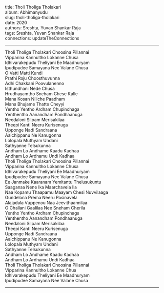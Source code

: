 title: Tholi Tholiga Tholakari  
album: Abhimanyudu  
slug: tholi-tholiga-tholakari  
date: 2020  
authors: Sreshta, Yuvan Shankar Raja  
tags: Sreshta, Yuvan Shankar Raja  
connections: updateTheConnections  

------------

Tholi Tholiga Tholakari Choosina Pillannai  
Vipparina Kannultho Lokanne Chusa  
Idhivarakepudu Theliyani Ee Maadhuryam  
Ipudipudee Samayana Nee Valane Chusa  
O Vatti Matti Kundi  
Prathi Roju Choosthuvunna  
Adhi Chakkani Poovulanenno  
Isthundhani Nede Chusa  
Hrudhayamtho Sneham Chese Kalle  
Mana Kosan Niliche Paadham  
Mana Bhujame Thatte Cheyyi  
Yentho Yentho Ardham Chupinchaga  
Yenthentho Aanandham Pondhaanuga  
Needaloni Silpam Merisakilaa  
Theepi Kanti Neeru Kurisenuga  
Upponge Nadi Sandraana  
Aalchippanu Ne Kanugonna  
Lolopala Muthyam Undani  
Sathyanne Telsukunna  
Andham Lo Andhame Kaadu Kadhaa  
Andham Lo Ardhamu Undi Kadhaa  
Tholi Tholiga Tholakari Choosina Pillannai  
Vipparina Kannultho Lokanne Chusa  
Idhivarakepudu Theliyani Ee Maadhuryam  
Ipudipudee Samayana Nee Valane Chusa  
Ee Janmake Kaaranam Yemitantu Thelusukuntu  
Saaganaa Nene Ika Maarchavela Ila  
Naa Kopamu Thaapamu Maayam Chesi Nuvvilaaga  
Gundelona Prema Neeru Posinavela  
Alajadula Vuppenou Naa Jeevithaannilaa  
O Challani Gaalilaa Nee Sneham Cherila  
Yentho Yentho Ardham Chupinchaga  
Yenthentho Aanandham Pondhaanuga  
Needaloni Silpam Merisakilaa  
Theepi Kanti Neeru Kurisenuga  
Upponge Nadi Sandraana  
Aalchippanu Ne Kanugonna  
Lolopala Muthyam Undani  
Sathyanne Telsukunna  
Andham Lo Andhame Kaadu Kadhaa  
Andham Lo Ardhamu Undi Kadhaa  
Tholi Tholiga Tholakari Choosina Pillannai  
Vipparina Kannultho Lokanne Chua  
Idhivarakepudu Theliyani Ee Maadhuryam  
Ipudipudee Samayana Nee Valane Chusa  


------------
